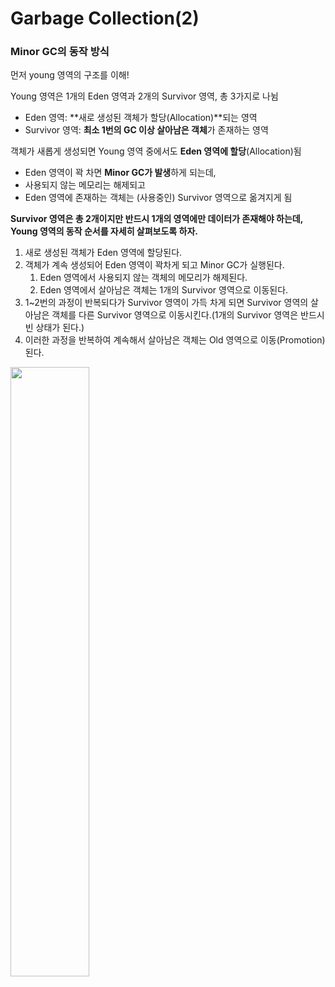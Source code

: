 # Garbage Collection(2)
### Minor GC의 동작 방식

먼저 young 영역의 구조를 이해! 

Young 영역은 1개의 Eden 영역과 2개의 Survivor 영역, 총 3가지로 나뉨

- Eden 영역: **새로 생성된 객체가 할당(Allocation)**되는 영역
- Survivor 영역: **최소 1번의 GC 이상 살아남은 객체**가 존재하는 영역

객체가 새롭게 생성되면 Young 영역 중에서도 **Eden 영역에 할당**(Allocation)됨

- Eden 영역이 꽉 차면 **Minor GC가 발생**하게 되는데,
- 사용되지 않는 메모리는 해제되고
- Eden 영역에 존재하는 객체는 (사용중인) Survivor 영역으로 옮겨지게 됨

**Survivor 영역은 총 2개이지만 반드시 1개의 영역에만 데이터가 존재해야 하는데, Young 영역의 동작 순서를 자세히 살펴보도록 하자.**

1. 새로 생성된 객체가 Eden 영역에 할당된다.
2. 객체가 계속 생성되어 Eden 영역이 꽉차게 되고 Minor GC가 실행된다.
    1. Eden 영역에서 사용되지 않는 객체의 메모리가 해제된다.
    2. Eden 영역에서 살아남은 객체는 1개의 Survivor 영역으로 이동된다.
3. 1~2번의 과정이 반복되다가 Survivor 영역이 가득 차게 되면 Survivor 영역의 살아남은 객체를 다른 Survivor 영역으로 이동시킨다.(1개의 Survivor 영역은 반드시 빈 상태가 된다.)
4. 이러한 과정을 반복하여 계속해서 살아남은 객체는 Old 영역으로 이동(Promotion)된다.

<img src = https://user-images.githubusercontent.com/102847513/226179294-ab1d29f5-0f23-44df-8015-a6c811eafb96.png width = 50% height = 50%>
